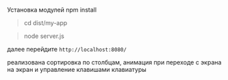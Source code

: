 Установка модулей npm install

> cd dist/my-app

> node server.js

далее перейдите `http://localhost:8080/`

реализована сортировка по столбцам, анимация при переходе с экрана на экран и управление клавишами клавиатуры

